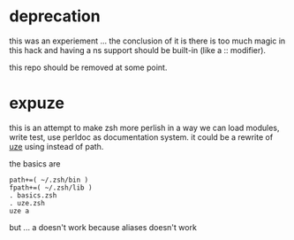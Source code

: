 # deprecation

this was an experiement ... the conclusion of it is there is too much magic in this hack and having a ns support should be built-in (like a :: modifier).

this repo should be removed at some point.

# expuze

this is an attempt to make zsh more perlish in a way we can load modules, write
test, use perldoc as documentation system. it could be a rewrite of
[uze](http://zsh-uze.github.io/) using instead of path.

the basics are

    path+=( ~/.zsh/bin )
    fpath+=( ~/.zsh/lib )
    . basics.zsh
    . uze.zsh
    uze a

but ... a doesn't work because aliases doesn't work
